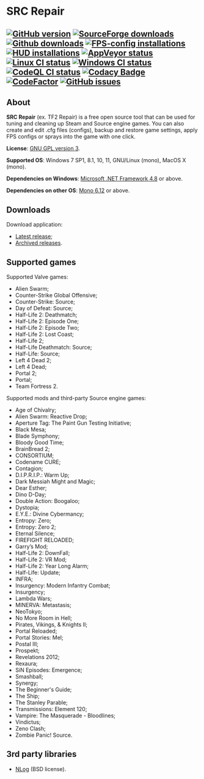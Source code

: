 # SRC Repair

[![GitHub version](https://img.shields.io/github/v/release/xvitaly/srcrepair?sort=semver&color=brightgreen&logo=git&logoColor=white)](https://github.com/xvitaly/srcrepair/releases)
[![SourceForge downloads](https://www.easycoding.org/files/images/sf_downloads.svg)](https://github.com/xvitaly/srcrepair/releases)
[![Github downloads](https://img.shields.io/github/downloads/xvitaly/srcrepair/total.svg?label=GH%20downloads&logo=github&logoColor=white)](https://github.com/xvitaly/srcrepair/releases)
[![FPS-config installations](https://img.shields.io/github/downloads/EasyCoding/tf2cfgs/total.svg?label=FPS%20configs&logo=sourceengine&logoColor=white)](https://github.com/EasyCoding/tf2cfgs/releases)
[![HUD installations](https://img.shields.io/github/downloads/EasyCoding/tf2huds/total.svg?label=HUDs&logo=pinboard&logoColor=white)](https://github.com/EasyCoding/tf2huds/releases)
[![AppVeyor status](https://ci.appveyor.com/api/projects/status/9r2yma3aab972blf?svg=true)](https://ci.appveyor.com/project/xvitaly/srcrepair)
[![Linux CI status](https://github.com/xvitaly/srcrepair/actions/workflows/linux.yml/badge.svg)](https://github.com/xvitaly/srcrepair/actions/workflows/linux.yml)
[![Windows CI status](https://github.com/xvitaly/srcrepair/actions/workflows/windows.yml/badge.svg)](https://github.com/xvitaly/srcrepair/actions/workflows/windows.yml)
[![CodeQL CI status](https://github.com/xvitaly/srcrepair/actions/workflows/codeql.yml/badge.svg)](https://github.com/xvitaly/srcrepair/actions/workflows/codeql.yml)
[![Codacy Badge](https://app.codacy.com/project/badge/Grade/d3ae6f35f414449a89acca408b5088bf)](https://www.codacy.com/gh/xvitaly/srcrepair/dashboard)
[![CodeFactor](https://www.codefactor.io/repository/github/xvitaly/srcrepair/badge)](https://www.codefactor.io/repository/github/xvitaly/srcrepair)
[![GitHub issues](https://img.shields.io/github/issues/xvitaly/srcrepair.svg?label=issues)](https://github.com/xvitaly/srcrepair/issues)
---

## About

**SRC Repair** (ex. TF2 Repair) is a free open source tool that can be used for tuning and cleaning up Steam and Source
engine games. You can also create and edit .cfg files (configs), backup and restore game settings, apply FPS configs or
sprays into the game with one click.

**License**: [GNU GPL version 3](COPYING).

**Supported OS**: Windows 7 SP1, 8.1, 10, 11, GNU/Linux (mono), MacOS X (mono).

**Dependencies on Windows**: [Microsoft .NET Framework 4.8](https://dotnet.microsoft.com/download/dotnet-framework/net48) or above.

**Dependencies on other OS**: [Mono 6.12](https://www.mono-project.com/download/) or above.

## Downloads

Download application:

  * [Latest release](https://github.com/xvitaly/srcrepair/releases/latest);
  * [Archived releases](https://github.com/xvitaly/srcrepair/releases).

## Supported games

Supported Valve games:

  * Alien Swarm;
  * Counter-Strike Global Offensive;
  * Counter-Strike: Source;
  * Day of Defeat: Source;
  * Half-Life 2: Deathmatch;
  * Half-Life 2: Episode One;
  * Half-Life 2: Episode Two;
  * Half-Life 2: Lost Coast;
  * Half-Life 2;
  * Half-Life Deathmatch: Source;
  * Half-Life: Source;
  * Left 4 Dead 2;
  * Left 4 Dead;
  * Portal 2;
  * Portal;
  * Team Fortress 2.

Supported mods and third-party Source engine games:

  * Age of Chivalry;
  * Alien Swarm: Reactive Drop;
  * Aperture Tag: The Paint Gun Testing Initiative;
  * Black Mesa;
  * Blade Symphony;
  * Bloody Good Time;
  * BrainBread 2;
  * CONSORTIUM;
  * Codename CURE;
  * Contagion;
  * D.I.P.R.I.P.: Warm Up;
  * Dark Messiah Might and Magic;
  * Dear Esther;
  * Dino D-Day;
  * Double Action: Boogaloo;
  * Dystopia;
  * E.Y.E.: Divine Cybermancy;
  * Entropy: Zero;
  * Entropy: Zero 2;
  * Eternal Silence;
  * FIREFIGHT RELOADED;
  * Garry’s Mod;
  * Half-Life 2: DownFall;
  * Half-Life 2: VR Mod;
  * Half-Life 2: Year Long Alarm;
  * Half-Life: Update;
  * INFRA;
  * Insurgency: Modern Infantry Combat;
  * Insurgency;
  * Lambda Wars;
  * MINERVA: Metastasis;
  * NeoTokyo;
  * No More Room in Hell;
  * Pirates, Vikings, & Knights II;
  * Portal Reloaded;
  * Portal Stories: Mel;
  * Postal III;
  * Prospekt;
  * Revelations 2012;
  * Rexaura;
  * SiN Episodes: Emergence;
  * Smashball;
  * Synergy;
  * The Beginner's Guide;
  * The Ship;
  * The Stanley Parable;
  * Transmissions: Element 120;
  * Vampire: The Masquerade - Bloodlines;
  * Vindictus;
  * Zeno Clash;
  * Zombie Panic! Source.

## 3rd party libraries

  * [NLog](https://github.com/NLog/NLog) (BSD license).
